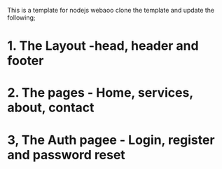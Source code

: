 This is a template for nodejs webaoo
clone the template and update the following;

# 1. The Layout -head, header and footer

# 2. The pages - Home, services, about, contact

# 3, The Auth pagee - Login, register and password reset
